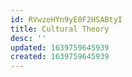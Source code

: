 ```yaml
---
id: RVwzeHYn9yE0F2HSABtyI
title: Cultural Theory
desc: ''
updated: 1639759645939
created: 1639759645939
---
```


